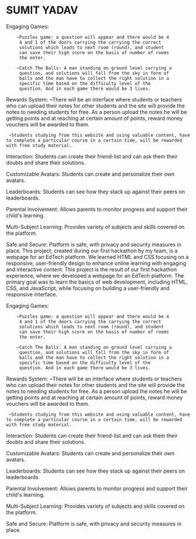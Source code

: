# SUMIT YADAV 
Engaging Games:

        ~Puzzles game: a question will appear and there would be 4 
         4 and 1 of the doors carrying the carrying the correct 
         solutions which leads to next room (round), and student 
         can save their high score on the basis of number of rooms 
         the enter.

        ~Catch The Balls: A man standing on ground level carrying a 
         question, and solutions will fall from the sky in form of 
         balls and the man have to collect the right solution in a 
         specific time based on the difficulty level of the 
         question. And in each game there would be 3 lives.


Rewards System: 
     ~There will be an interface where students or teachers who can upload their notes for other students and the site will provide the notes to needing students for free. As a person upload the notes he will be getting points and at reaching at certain amount of points, reward money vouchers will be awarded to them. 

     ~Students studying from this website and using valuable content, have to complete a particular course in a certain time, will be rewarded with free study material.

Interaction:  Students can create their friend-list and can ask them their doubts and share their solutions. 

Customizable Avatars: Students can create and personalize their own avatars.

Leaderboards: Students can see how they stack up against their peers on leaderboards.

Parental Involvement: Allows parents to monitor progress and support their child's learning.

Multi-Subject Learning: Provides variety of subjects and skills covered on the platform.

Safe and Secure: Platform is safe, with privacy and security measures in place.
This project, created during our first hackathon by my team, is a webpage for an EdTech platform. We learned HTML and CSS focusing on a responsive, user-friendly design to enhance online learning with engaging and interactive content.
This project is the result of our first hackathon experience, where we developed a webpage for an EdTech platform. The primary goal was to learn the basics of web development, including HTML, CSS, and JavaScript, while focusing on building a user-friendly and responsive interface.

Engaging Games:

        ~Puzzles game: a question will appear and there would be 4 
         4 and 1 of the doors carrying the carrying the correct 
         solutions which leads to next room (round), and student 
         can save their high score on the basis of number of rooms 
         the enter.

        ~Catch The Balls: A man standing on ground level carrying a 
         question, and solutions will fall from the sky in form of 
         balls and the man have to collect the right solution in a 
         specific time based on the difficulty level of the 
         question. And in each game there would be 3 lives.


Rewards System: 
     ~There will be an interface where students or teachers who can upload their notes for other students and the site will provide the notes to needing students for free. As a person upload the notes he will be getting points and at reaching at certain amount of points, reward money vouchers will be awarded to them. 

     ~Students studying from this website and using valuable content, have to complete a particular course in a certain time, will be rewarded with free study material.

Interaction:  Students can create their friend-list and can ask them their doubts and share their solutions. 

Customizable Avatars: Students can create and personalize their own avatars.

Leaderboards: Students can see how they stack up against their peers on leaderboards.

Parental Involvement: Allows parents to monitor progress and support their child's learning.

Multi-Subject Learning: Provides variety of subjects and skills covered on the platform.

Safe and Secure: Platform is safe, with privacy and security measures in place.
